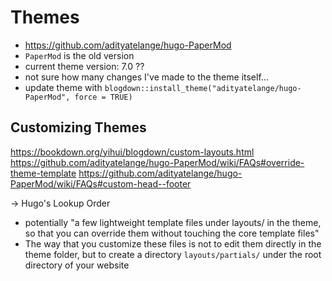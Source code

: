 # Themes

- https://github.com/adityatelange/hugo-PaperMod
- `PaperMod` is the old version
- current theme version: 7.0 ?? 
- not sure how many changes I've made to the theme itself...
- update theme with `blogdown::install_theme("adityatelange/hugo-PaperMod", force = TRUE)`


## Customizing Themes
https://bookdown.org/yihui/blogdown/custom-layouts.html
https://github.com/adityatelange/hugo-PaperMod/wiki/FAQs#override-theme-template
https://github.com/adityatelange/hugo-PaperMod/wiki/FAQs#custom-head--footer

-> Hugo's Lookup Order

- potentially "a few lightweight template files under layouts/ in the theme, so that you can override them without touching the core template files"
- The way that you customize these files is not to edit them directly in the theme folder, but to create a directory `layouts/partials/` under the root directory of your website